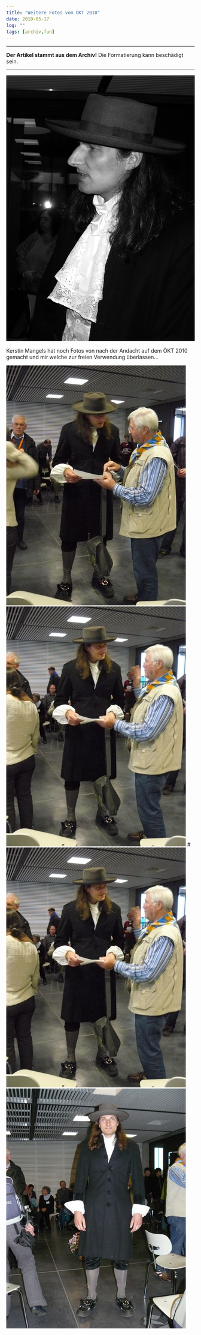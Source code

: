 ```yaml
---
title: "Weitere Fotos vom ÖKT 2010"
date: 2010-05-17
log: ""
tags: [archiv,fun]
---
```

<hr><b>Der Artikel stammt aus dem Archiv!</b> Die Formatierung kann beschädigt sein.<hr>

![olaf2010.jpg](olaf2010.jpg)

Kerstin Mangels hat noch Fotos von nach der Andacht auf dem &Ouml;KT 2010 gemacht und mir welche zur freien Verwendung &uuml;berlassen...



![P1030750.jpg](P1030750.jpg)
![P1030751_0.jpg](P1030751_0.jpg)
#![P1030751.jpg](P1030751.jpg)
![P1030753.jpg](P1030753.jpg)